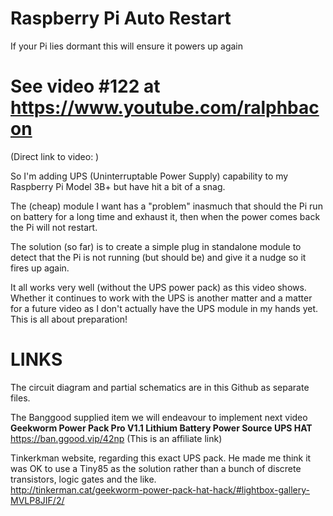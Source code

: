 # Raspberry Pi Auto Restart
If your Pi lies dormant this will ensure it powers up again

# See video #122 at https://www.youtube.com/ralphbacon  
(Direct link to video: )

So I'm adding UPS (Uninterruptable Power Supply) capability to my Raspberry Pi Model 3B+ but have hit a bit of a snag.

The (cheap) module I want has a "problem" inasmuch that should the Pi run on battery for a long time and exhaust it, then when the power comes back the Pi will not restart.

The solution (so far) is to create a simple plug in standalone module to detect that the Pi is not running (but should be) and give it a nudge so it fires up again.

It all works very well (without the UPS power pack) as this video shows. Whether it continues to work with the UPS is another matter and a matter for a future video as I don't actually have the UPS module in my hands yet. This is all about preparation!

# LINKS
The circuit diagram and partial schematics are in this Github as separate files.

The Banggood supplied item we will endeavour to implement next video  
**Geekworm Power Pack Pro V1.1 Lithium Battery Power Source UPS HAT**  
https://ban.ggood.vip/42np (This is an affiliate link)

Tinkerkman website, regarding this exact UPS pack. He made me think it was OK to use a Tiny85 as the solution rather than a bunch of discrete transistors, logic gates and the like.  
http://tinkerman.cat/geekworm-power-pack-hat-hack/#lightbox-gallery-MVLP8JIF/2/
